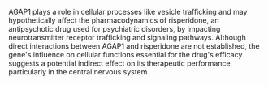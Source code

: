 AGAP1 plays a role in cellular processes like vesicle trafficking and may hypothetically affect the pharmacodynamics of risperidone, an antipsychotic drug used for psychiatric disorders, by impacting neurotransmitter receptor trafficking and signaling pathways. Although direct interactions between AGAP1 and risperidone are not established, the gene's influence on cellular functions essential for the drug's efficacy suggests a potential indirect effect on its therapeutic performance, particularly in the central nervous system.